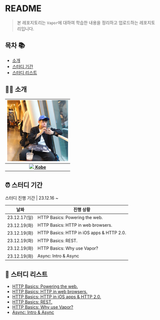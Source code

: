 # README
> 본 레포지토리는 `Vapor`에 대하여 학습한 내용을 정리하고 업로드하는 레포지토리입니다.

## 목차 📚

- [소개](#-소개)
- [스터디 기간](#-스터디-기간)
- [스터디 리스트](#-스터디-리스트)

## 🧑‍💻 소개
| <img src="https://github.com/devKobe24/BranchTest/blob/main/IMG_5424.JPG?raw=true" width="200" height="200"/> |
| :-: |
| [<img src="https://hackmd.io/_uploads/SJEQuLsEh.png" width="20"/> **Kobe**](https://github.com/devKobe24) |

## ⏰ 스터디 기간
스터디 진행 기간 | 23.12.16 ~

| 날짜 | 진행 상황 | 
| -------- | -------- |
| 23.12.17(일) | HTTP Basics: Powering the web. |
| 23.12.19(화) | HTTP Basics: HTTP in web browsers. |
| 23.12.19(화) | HTTP Basics: HTTP in iOS apps & HTTP 2.0. |
| 23.12.19(화) | HTTP Basics: REST. |
| 23.12.19(화) | HTTP Basics: Why use Vapor? |
| 23.12.19(화) | Async: Intro & Async |

## 📖 스터디 리스트
- [HTTP Basics: Powering the web.](https://github.com/devKobe24/vaporDeepDive/blob/main/contents/231217-HTTPBasic.md)
- [HTTP Basics: HTTP in web browsers.](https://github.com/devKobe24/vaporDeepDive/blob/main/contents/231219-HIWB.md)
- [HTTP Basics: HTTP in iOS apps & HTTP 2.0.](https://github.com/devKobe24/vaporDeepDive/blob/main/contents/231219-HTTP.md)
- [HTTP Basics: REST.](https://github.com/devKobe24/vaporDeepDive/blob/main/contents/231219-REST.md)
- [HTTP Basics: Why use Vapor?](https://github.com/devKobe24/vaporDeepDive/blob/main/contents/231219-whyusevapor.md)
- [Async: Intro & Async](https://github.com/devKobe24/vaporDeepDive/blob/main/contents/231219-Async.md)
